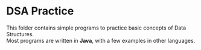 # DSA Practice

This folder contains simple programs to practice basic concepts of Data Structures.  
Most programs are written in **Java**, with a few examples in other languages.
